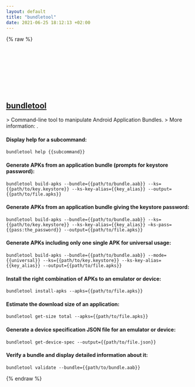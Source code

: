 ```yaml
---
layout: default
title: "bundletool"
date: 2021-06-25 18:12:13 +02:00
---
```

{% raw %}
<h2 id="bundletool">
  <a href="/en/common/bundletool.html">bundletool</a> <a href="#bundletool"><svg class="icon">
    <use href="/assets/images/unicode_sprite.svg#link" />
  </svg></a>
</h2>
> Command-line tool to manipulate Android Application Bundles.
> More information: <https://developer.android.com/studio/command-line/bundletool>.

#### Display help for a subcommand:
```shell
bundletool help {{subcommand}}
```
#### Generate APKs from an application bundle (prompts for keystore password):
```shell
bundletool build-apks --bundle={{path/to/bundle.aab}} --ks={{path/to/key.keystore}} --ks-key-alias={{key_alias}} --output={{path/to/file.apks}}
```
#### Generate APKs from an application bundle giving the keystore password:
```shell
bundletool build-apks --bundle={{path/to/bundle.aab}} --ks={{path/to/key.keystore}} --ks-key-alias={{key_alias}} –ks-pass={{pass:the_password}} --output={{path/to/file.apks}}
```
#### Generate APKs including only one single APK for universal usage:
```shell
bundletool build-apks --bundle={{path/to/bundle.aab}} --mode={{universal}} --ks={{path/to/key.keystore}} --ks-key-alias={{key_alias}} --output={{path/to/file.apks}}
```
#### Install the right combination of APKs to an emulator or device:
```shell
bundletool install-apks --apks={{path/to/file.apks}}
```
#### Estimate the download size of an application:
```shell
bundletool get-size total --apks={{path/to/file.apks}}
```
#### Generate a device specification JSON file for an emulator or device:
```shell
bundletool get-device-spec --output={{path/to/file.json}}
```
#### Verify a bundle and display detailed information about it:
```shell
bundletool validate --bundle={{path/to/bundle.aab}}
```
{% endraw %}